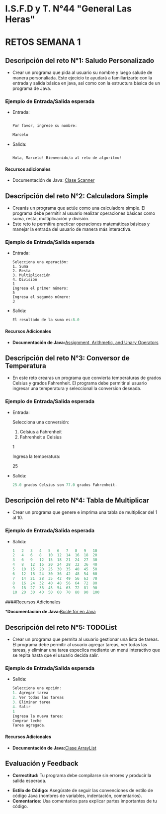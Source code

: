 # I.S.F.D y T. N°44 "General Las Heras"

# RETOS SEMANA 1

## Descripción del reto N°1: Saludo Personalizado

- Crear un programa que pida al usuario su nombre y luego salude de manera personaliada. Este ejecicio te ayudará a familiarizarte con la entrada y salida básica en java, así como con la estructura básica de un programa de Java.

### Ejemplo de Entrada/Salida esperada

- Entrada:

  ```java

  Por favor, ingrese su nombre:

  Marcelo

  ```
- Salida:

  ```java

  Hola, Marcelo! Bienvenido/a al reto de algoritmo!

  ```

#### Recursos adicionales

- Documentación de Java: [Clase Scanner](https://docs.oracle.com/javase/8/docs/api/java/util/Scanner.html)

## Descripción del reto N°2: Calculadora Simple

- Crearás un programa que actúe como una calculadora simple. El programa debe permitir al usuario realizar operaciones básicas como suma, resta, multiplicación y división.
- Este reto te permitira practicar operaciones matemáticas básicas y manejar la entrada del usuario de manera más interactiva.

### Ejemplo de Entrada/Salida esperada

- Entrada:

  ```
  Selecciona una operación:
  1. Suma
  2. Resta
  3. Multiplicación
  4. División
  1
  Ingresa el primer número:
  5
  Ingresa el segundo número:
  3
  ```
- Salida:

  ```java
  El resultado de la suma es:8.0
  ```

#### Recursos Adicionales

* **Documentación de Java:**[Assignment, Arithmetic, and Unary Operators](https://docs.oracle.com/javase%2Ftutorial%2F/java/nutsandbolts/op1.html)

## Descripción del reto N°3: Conversor de Temperatura

- En este reto crearas un programa que convierta temperaturas de grados Celsius y grados Fahrenheit. El programa debe permitir al usuario ingresar una temperatura y seleccional la conversion deseada.

### Ejemplo de Entrada/Salida esperada

- Entrada:

  Selecciona una conversión:

  1. Celsius a Fahrenheit
  2. Fahrenheit a Celsius

  1

  Ingresa la temperatura:

  25
- Salida:

  ```java
  25.0 grados Celsius son 77.0 grados Fahrenheit.
  ```

## Descripción del reto N°4: Tabla de Multiplicar

- Crear un programa que genere e imprima una tabla de multiplicar del 1 al 10.

### Ejemplo de Entrada/Salida esperada

- Salida:

  ```java
  1   2   3   4   5   6   7   8   9   10  
  2   4   6   8   10  12  14  16  18  20  
  3   6   9   12  15  18  21  24  27  30  
  4   8   12  16  20  24  28  32  36  40  
  5   10  15  20  25  30  35  40  45  50  
  6   12  18  24  30  36  42  48  54  60  
  7   14  21  28  35  42  49  56  63  70  
  8   16  24  32  40  48  56  64  72  80  
  9   18  27  36  45  54  63  72  81  90  
  10  20  30  40  50  60  70  80  90  100

  ```

####Recursos Adicionales

***Documentación de Java:**[Bucle for en Java](https://docs.oracle.com/javase/tutorial/java/nutsandbolts/for.html)

## Descripción del reto N°5: TODOList

- Crear un programa que permita al usuario gestionar una lista de tareas. El programa debe permitir al usuario agregar tareas, ver todas las tareas, y eliminar una tarea especíica mediante un menú interactivo que se repita hasta que el usuario decida salir.

### Ejemplo de Entrada/Salida esperada

- Salida:

  ```java
  Selecciona una opción:
  1. Agregar tarea
  2. Ver todas las tareas
  3. Eliminar tarea
  4. Salir
  1
  Ingresa la nueva tarea:
  Comprar leche
  Tarea agregada.
  ```

#### Recursos Adicionales

* **Documentación de Java:**[Clase ArrayList](https://docs.oracle.com/javase/8/docs/api/java/util/ArrayList.html)

## Evaluación y Feedback

- **Correctitud:** Tu programa debe compilarse sin errores y producir la salida esperada.

* **Estilo de Código:** Asegúrate de seguir las convenciones de estilo de código Java (nombres de variables, indentación, comentarios).
* **Comentarios:** Usa comentarios para explicar partes importantes de tu código.
